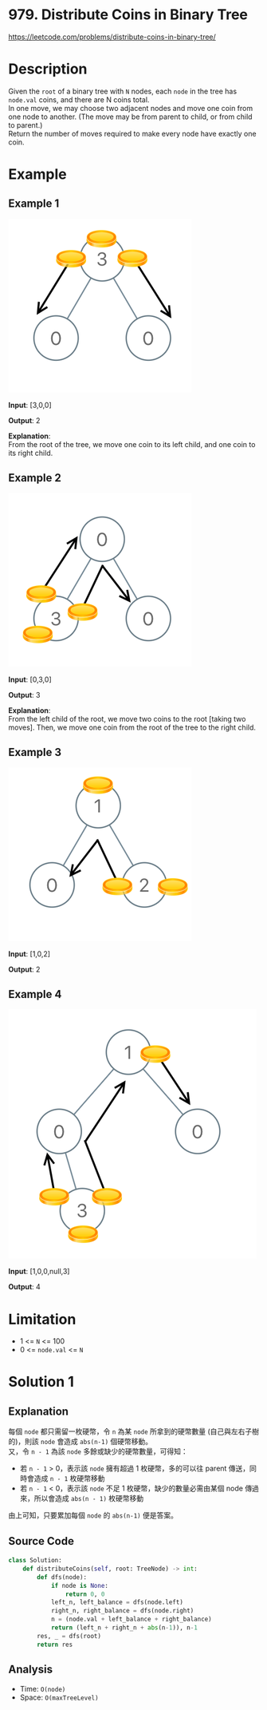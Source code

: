 # 979. Distribute Coins in Binary Tree
https://leetcode.com/problems/distribute-coins-in-binary-tree/

# Description
Given the `root` of a binary tree with `N` nodes, each `node` in the tree has `node.val` coins, and there are N coins total.  
In one move, we may choose two adjacent nodes and move one coin from one node to another.  (The move may be from parent to child, or from child to parent.)  
Return the number of moves required to make every node have exactly one coin.

# Example
## Example 1
![example1](asset/example1.png)

**Input**: [3,0,0]

**Output**: 2

**Explanation**:  
From the root of the tree, we move one coin to its left child, and one coin to its right child.

## Example 2
![example2](asset/example2.png)

**Input**: [0,3,0]

**Output**: 3

**Explanation**:  
From the left child of the root, we move two coins to the root [taking two moves].  Then, we move one coin from the root of the tree to the right child.

## Example 3
![example3](asset/example3.png)

**Input**: [1,0,2]

**Output**: 2

## Example 4
![example4](asset/example4.png)

**Input**: [1,0,0,null,3]

**Output**: 4

# Limitation
- 1 <= `N` <= 100
- 0 <= `node.val` <= `N`

# Solution 1
## Explanation
每個 `node` 都只需留一枚硬幣，令 `n` 為某 `node` 所拿到的硬幣數量 (自己與左右子樹的)，則該 `node` 會造成 `abs(n-1)` 個硬幣移動。  
又，令 `n - 1` 為該 `node` 多餘或缺少的硬幣數量，可得知：
- 若 `n - 1` > 0，表示該 `node` 擁有超過 1 枚硬幣，多的可以往 parent 傳送，同時會造成 `n - 1` 枚硬幣移動
- 若 `n - 1` < 0，表示該 `node` 不足 1 枚硬幣，缺少的數量必需由某個 node 傳過來，所以會造成 `abs(n - 1)` 枚硬幣移動

由上可知，只要累加每個 `node` 的 `abs(n-1)` 便是答案。

## Source Code
```python
class Solution:
    def distributeCoins(self, root: TreeNode) -> int:
        def dfs(node):
            if node is None:
                return 0, 0
            left_n, left_balance = dfs(node.left)
            right_n, right_balance = dfs(node.right)
            n = (node.val + left_balance + right_balance)
            return (left_n + right_n + abs(n-1)), n-1
        res, _ = dfs(root)
        return res
```

## Analysis
- Time: `O(node)`
- Space: `O(maxTreeLevel)`
